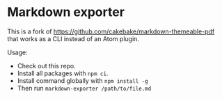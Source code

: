 # Markdown exporter

This is a fork of https://github.com/cakebake/markdown-themeable-pdf that works as a CLI instead of an Atom plugin.

Usage:

- Check out this repo.
- Install all packages with `npm ci`.
- Install command globally with `npm install -g`
- Then run `markdown-exporter /path/to/file.md`
